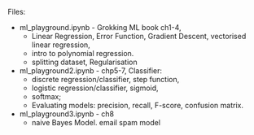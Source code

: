 Files:
* ml_playground.ipynb - Grokking ML book ch1-4,
  * Linear Regression, Error Function, Gradient Descent, vectorised linear regression,
  * intro to polynomial regression.
  * splitting dataset, Regularisation
* ml_playground2.ipynb - chp5-7, Classifier:
  * discrete regression/classifier, step function,
  * logistic regression/classifier, sigmoid,
  * softmax;
  * Evaluating models: precision, recall, F-score, confusion matrix.
* ml_playground3.ipynb - ch8
  * naive Bayes Model. email spam model
